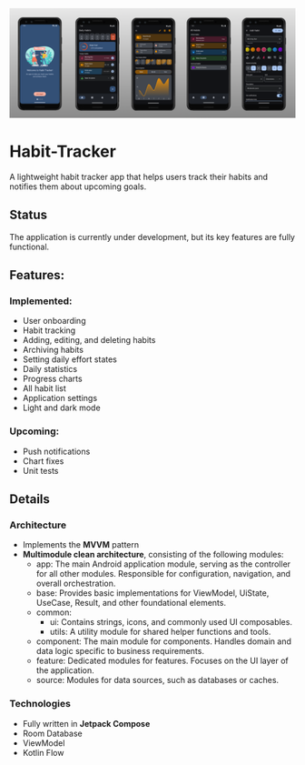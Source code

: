 ![Main_Screen](./images/Habit_tracker.png)
# Habit-Tracker
A lightweight habit tracker app that helps users track their habits and notifies them about upcoming goals.
## Status
The application is currently under development, but its key features are fully functional.
## Features:
### Implemented:
- User onboarding
- Habit tracking
- Adding, editing, and deleting habits
- Archiving habits
- Setting daily effort states
- Daily statistics
- Progress charts
- All habit list
- Application settings
- Light and dark mode
### Upcoming:
- Push notifications
- Chart fixes
- Unit tests

## Details
### Architecture
- Implements the **MVVM** pattern
- **Multimodule clean architecture**, consisting of the following modules:
  - app: The main Android application module, serving as the controller for all other modules. Responsible for configuration, navigation, and overall orchestration.
  - base: Provides basic implementations for ViewModel, UiState, UseCase, Result, and other foundational elements.
  - common:
    - ui: Contains strings, icons, and commonly used UI composables.
    - utils: A utility module for shared helper functions and tools.
  - component: The main module for components. Handles domain and data logic specific to business requirements.
  - feature: Dedicated modules for features. Focuses on the UI layer of the application.
  - source: Modules for data sources, such as databases or caches.
### Technologies
- Fully written in **Jetpack Compose**
- Room Database
- ViewModel
- Kotlin Flow
